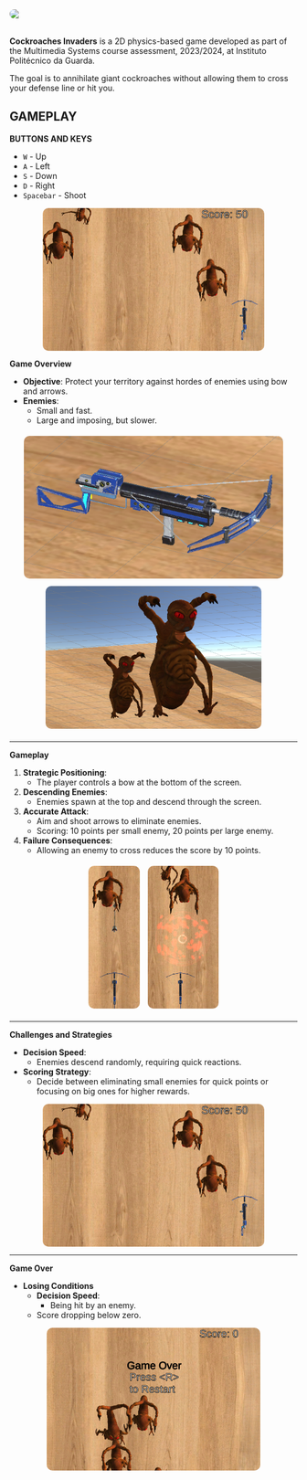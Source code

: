 <a href="https://www.canva.com/design/DAF5xopJQYo/R-YwXKsj8iaOTJ6hXm_UGw/view?utm_content=DAF5xopJQYo&utm_campaign=designshare&utm_medium=link&utm_source=editor#1">
   <img src="https://github.com/lucasoal/ipg_sm-UnityCockroachesInvaders/assets/69632369/e27e21b7-be58-43b2-b644-3499e24557fb" style="display:block; margin:auto; border-radius:10px;">
</a>

<br>

**Cockroaches Invaders** is a 2D physics-based game developed as part of the Multimedia Systems course assessment, 2023/2024, at Instituto Politécnico da Guarda.  
 
The goal is to annihilate giant cockroaches without allowing them to cross your defense line or hit you.


## GAMEPLAY

**BUTTONS AND KEYS**
- `W` - Up
- `A` - Left
- `S` - Down
- `D` - Right
- `Spacebar` - Shoot

<img src="game_imgs/top_view_score.png" height="250px" style="display:block; margin:auto; border-radius:10px;">

**Game Overview**
- **Objective**: Protect your territory against hordes of enemies using bow and arrows.  
- **Enemies**:  
    - Small and fast.  
    - Large and imposing, but slower.  

<div style="text-align:center;">
   <img src="game_imgs/bow.png" height="250px" style="border-radius:10px; margin:5px;"> 
   <img src="game_imgs/cockroaches_small_and_big.png" height="250px" style="border-radius:10px; margin:5px;">
</div>

<hr>

**Gameplay**
1. **Strategic Positioning**:  
   - The player controls a bow at the bottom of the screen.  
2. **Descending Enemies**:  
   - Enemies spawn at the top and descend through the screen.  
3. **Accurate Attack**:  
   - Aim and shoot arrows to eliminate enemies.  
   - Scoring: 10 points per small enemy, 20 points per large enemy.  
4. **Failure Consequences**:  
   - Allowing an enemy to cross reduces the score by 10 points.  

<div style="text-align:center;">
   <img src="game_imgs/top_view_shot.png" height="250px" style="border-radius:10px; margin:5px;"> 
   <img src="game_imgs/top_view_shot_hit.png" height="250px" style="border-radius:10px; margin:5px;">
</div>

<hr>

**Challenges and Strategies**
- **Decision Speed**:  
   - Enemies descend randomly, requiring quick reactions.  
- **Scoring Strategy**:  
   - Decide between eliminating small enemies for quick points or focusing on big ones for higher rewards.  

<img src="game_imgs/top_view_score.png" height="250px" style="display:block; margin:auto; border-radius:10px;">

<hr>

**Game Over**
- **Losing Conditions**  
  - **Decision Speed**:  
    - Being hit by an enemy.  
  - Score dropping below zero.  

<img src="game_imgs/top_view_game_over.png" height="250px" style="display:block; margin:auto; border-radius:10px;">
